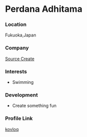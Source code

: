 # Perdana Adhitama

### Location

Fukuoka,Japan

### Company

[Source Create](https://srce.jp)

### Interests

- Swimming

### Development

- Create something fun


### Profile Link

[kovloq](https://github.com/kovloq)